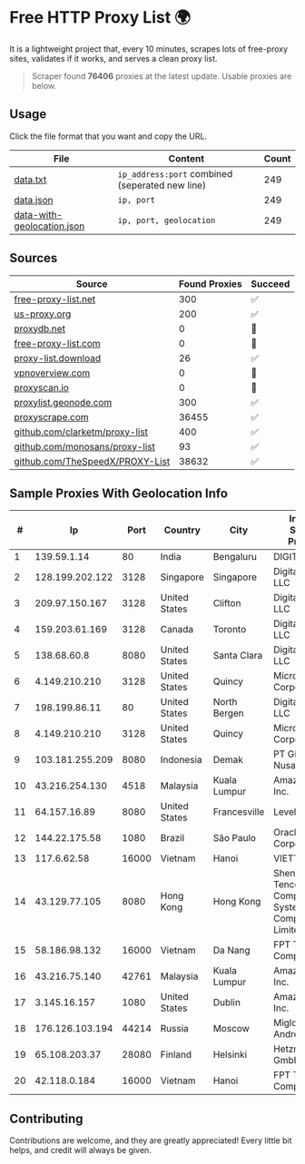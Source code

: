 
# Free HTTP Proxy List 🌍

It is a lightweight project that, every 10 minutes, scrapes lots of free-proxy sites, validates if it works, and serves a clean proxy list.


> Scraper found **76406** proxies at the latest update. Usable proxies are below.

## Usage

Click the file format that you want and copy the URL.


|File|Content|Count|
|----|-------|-----|
|[data.txt](https://raw.githubusercontent.com/themiralay/Proxy-List-World/master/data.txt)|`ip_address:port` combined (seperated new line)|249|
|[data.json](https://raw.githubusercontent.com/themiralay/Proxy-List-World/master/data.json)|`ip, port`|249|
|[data-with-geolocation.json](https://raw.githubusercontent.com/themiralay/Proxy-List-World/master/data-with-geolocation.json)|`ip, port, geolocation`|249|

## Sources

|Source|Found Proxies|Succeed|
|------|-------------|-------|
|[free-proxy-list.net](https://free-proxy-list.net)|300|✅|
|[us-proxy.org](https://www.us-proxy.org)|200|✅|
|[proxydb.net](http://proxydb.net)|0|🚫|
|[free-proxy-list.com](https://free-proxy-list.com/?page=&port=&type%5B%5D=http&type%5B%5D=https&up_time=0&search=Search)|0|🚫|
|[proxy-list.download](https://www.proxy-list.download/HTTP)|26|✅|
|[vpnoverview.com](https://vpnoverview.com/privacy/anonymous-browsing/free-proxy-servers)|0|🚫|
|[proxyscan.io](https://www.proxyscan.io)|0|🚫|
|[proxylist.geonode.com](https://proxylist.geonode.com/api/proxy-list?limit=300&page=1&sort_by=lastChecked&sort_type=desc&protocols=http,https)|300|✅|
|[proxyscrape.com](https://api.proxyscrape.com/v2/?request=displayproxies&protocol=http&timeout=10000&country=all&ssl=all&anonymity=all)|36455|✅|
|[github.com/clarketm/proxy-list](https://raw.githubusercontent.com/clarketm/proxy-list/master/proxy-list-raw.txt)|400|✅|
|[github.com/monosans/proxy-list](https://raw.githubusercontent.com/monosans/proxy-list/main/proxies/http.txt)|93|✅|
|[github.com/TheSpeedX/PROXY-List](https://raw.githubusercontent.com/TheSpeedX/PROXY-List/master/http.txt)|38632|✅|


## Sample Proxies With Geolocation Info

|#|Ip|Port|Country|City|Internet Service Provider|
|-|--|----|-------|----|-------------------------|
|1|139.59.1.14|80|India|Bengaluru|DIGITALOCEAN|
|2|128.199.202.122|3128|Singapore|Singapore|DigitalOcean, LLC|
|3|209.97.150.167|3128|United States|Clifton|DigitalOcean, LLC|
|4|159.203.61.169|3128|Canada|Toronto|DigitalOcean, LLC|
|5|138.68.60.8|8080|United States|Santa Clara|DigitalOcean, LLC|
|6|4.149.210.210|3128|United States|Quincy|Microsoft Corporation|
|7|198.199.86.11|80|United States|North Bergen|DigitalOcean, LLC|
|8|4.149.210.210|3128|United States|Quincy|Microsoft Corporation|
|9|103.181.255.209|8080|Indonesia|Demak|PT Giga Digital Nusantara|
|10|43.216.254.130|4518|Malaysia|Kuala Lumpur|Amazon.com, Inc.|
|11|64.157.16.89|8080|United States|Francesville|Level 3|
|12|144.22.175.58|1080|Brazil|São Paulo|Oracle Corporation|
|13|117.6.62.58|16000|Vietnam|Hanoi|VIETTEL|
|14|43.129.77.105|8080|Hong Kong|Hong Kong|Shenzhen Tencent Computer Systems Company Limited|
|15|58.186.98.132|16000|Vietnam|Da Nang|FPT Telecom Company|
|16|43.216.75.140|42761|Malaysia|Kuala Lumpur|Amazon.com, Inc.|
|17|3.145.16.157|1080|United States|Dublin|Amazon.com, Inc.|
|18|176.126.103.194|44214|Russia|Moscow|Miglovets Egor Andreevich|
|19|65.108.203.37|28080|Finland|Helsinki|Hetzner Online GmbH|
|20|42.118.0.184|16000|Vietnam|Hanoi|FPT Telecom Company|



## Contributing

Contributions are welcome, and they are greatly appreciated! Every
little bit helps, and credit will always be given.

